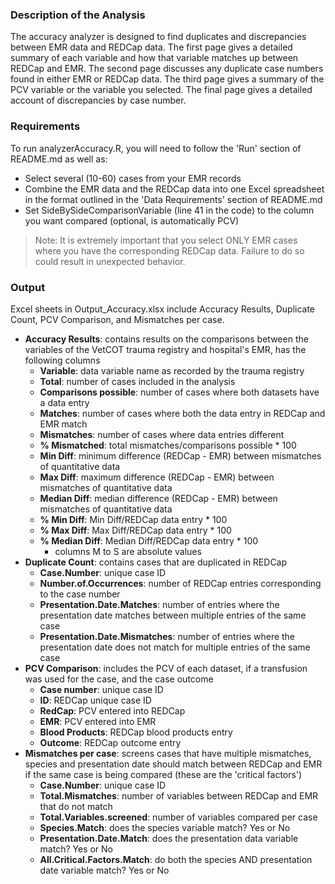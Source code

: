 ### Description of the Analysis
The accuracy analyzer is designed to find duplicates and discrepancies between EMR data and REDCap data. The first page gives a detailed summary of each variable and how that variable matches up between REDCap and EMR. The second page discusses any duplicate case numbers found in either EMR or REDCap data. The third page gives a summary of the PCV variable or the variable you selected. The final page gives a detailed account of discrepancies by case number.

### Requirements
To run analyzerAccuracy.R, you will need to follow the 'Run' section of README.md as well as:
* Select several (10-60) cases from your EMR records
* Combine the EMR data and the REDCap data into one Excel spreadsheet in the format outlined in the 'Data Requirements' section of README.md
* Set SideBySideComparisonVariable (line 41 in the code) to the column you want compared (optional, is automatically PCV)
>Note: It is extremely important that you select ONLY EMR cases where you have the corresponding REDCap data. Failure to do so could result in unexpected behavior. 

### Output
Excel sheets in Output_Accuracy.xlsx include Accuracy Results, Duplicate Count, PCV Comparison, and Mismatches per case.
* **Accuracy Results**: contains results on the comparisons between the variables of the VetCOT trauma registry and hospital's EMR, has the following columns
  - **Variable**: data variable name as recorded by the trauma registry
  - **Total**: number of cases included in the analysis
  - **Comparisons possible**: number of cases where both datasets have a data entry
  - **Matches**: number of cases where both the data entry in REDCap and EMR match
  - **Mismatches**: number of cases where data entries different
  - **% Mismatched**: total mismatches/comparisons possible * 100
  - **Min Diff**: minimum difference (REDCap - EMR) between mismatches of quantitative data
  - **Max Diff**: maximum difference (REDCap - EMR) between mismatches of quantitative data
  - **Median Diff**: median difference (REDCap - EMR) between mismatches of quantitative data
  - **% Min Diff**: Min Diff/REDCap data entry * 100
  - **% Max Diff**: Max Diff/REDCap data entry * 100
  - **% Median Diff**: Median Diff/REDCap data entry * 100
    - columns M to S are absolute values
* **Duplicate Count**: contains cases that are duplicated in REDCap
  - **Case.Number**: unique case ID
  - **Number.of.Occurrences**: number of REDCap entries corresponding to the case number
  - **Presentation.Date.Matches**: number of entries where the presentation date matches between multiple entries of the same case
  - **Presentation.Date.Mismatches**: number of entries where the presentation date does not match for multiple entries of the same case
* **PCV Comparison**: includes the PCV of each dataset, if a transfusion was used for the case, and the case outcome
  - **Case number**: unique case ID
  - **ID**: REDCap unique case ID
  - **RedCap**: PCV entered into REDCap
  - **EMR**: PCV entered into EMR
  - **Blood Products**: REDCap blood products entry
  - **Outcome**: REDCap outcome entry
* **Mismatches per case**: screens cases that have multiple mismatches, species and presentation date should match between REDCap and EMR if the same case is being compared (these are the 'critical factors')
  - **Case.Number**: unique case ID
  - **Total.Mismatches**: number of variables between REDCap and EMR that do not match
  - **Total.Variables.screened**: number of variables compared per case
  - **Species.Match**: does the species variable match? Yes or No
  - **Presentation.Date.Match**: does the presentation data variable match? Yes or No
  - **All.Critical.Factors.Match**: do both the species AND presentation date variable match? Yes or No
